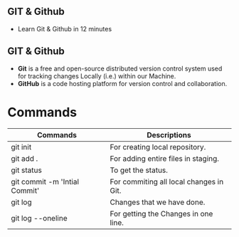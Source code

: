 ## GIT & Github

- Learn Git & Github in 12 minutes

## GIT & Github

- __Git__ is a free and open-source distributed version control system used for tracking changes Locally (i.e.) within our Machine.
- __GitHub__ is a code hosting platform for version control and collaboration.

# Commands

| Commands	 | Descriptions |
| --------	 | ------------ |  
| git init	| For creating local repository. |
| git add .	| For adding entire files in staging. |
| git status	| To get the status. |
| git commit -m 'Intial Commit'	| For commiting all local changes in Git. |
| git log	| Changes that we have done. |
| git log --oneline	| For getting the Changes in one line. |
